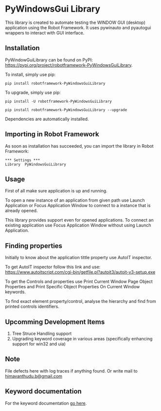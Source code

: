 # PyWindowsGui Library
This library is created to automate testing the WINDOW GUI (desktop) application using the Robot Framework. 
It uses pywinauto and pyautogui wrappers to interact with GUI interface.

## Installation
PyWindowGuiLibrary can be found on PyPI: https://pypi.org/project/robotframework-PyWindowsGuiLibrary.

To install, simply use pip:

```dos
pip install robotframework-PyWindowsGuiLibrary
```

To upgrade, simply use pip:

```dos
pip install -U robotframework-PyWindowsGuiLibrary

pip install robotframework-PyWindowsGuiLibrary --upgrade
```

Dependencies are automatically installed.

## Importing in Robot Framework
As soon as installation has succeeded, you can import the library in Robot Framework:

```robot
*** Settings ***
Library  PyWindowsGuiLibrary
```

## Usage

First of all make sure application is up and running.

To open a new instance of an application from given path use Launch Application or Focus Application Window to connect to a instance that is already opened.

This library provides support even for opened applications. To connect an existing application use Focus Application Window without using Launch Application.

## Finding properties
Initially to know about the application tittle property use AutoIT inspector.

To get AutoIT inspector follow this link and use: https://www.autoitscript.com/cgi-bin/getfile.pl?autoit3/autoit-v3-setup.exe

To get the Controls and properties use Print Current Window Page Object Properties and Print Specific Object Properties On Current Window keywords.

To find exact element property/control, analyse the hierarchy and find from printed controls identifiers.

## Upcomming Development Items

1. Tree Struce Handling support
2. Upgrading keyword coverage in various areas (specifically enhancing support for win32 and uia)

## Note
File defects here with log traces if anything found.
Or write mail to himavanthudu.b@gmail.com

## Keyword documentation
For the keyword documentation [go here](https://himaane.github.io/robotframework-PyWindowsGuiLibrary/PyWindowsGuiLibrary.html).
